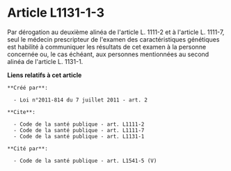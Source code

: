 # Article L1131-1-3

Par dérogation au deuxième alinéa de l'article L. 1111-2 et à l'article L. 1111-7, seul le médecin prescripteur de l'examen
des caractéristiques génétiques est habilité à communiquer les résultats de cet examen à la personne concernée ou, le cas
échéant, aux personnes mentionnées au second alinéa de l'article L. 1131-1.

**Liens relatifs à cet article**

	**Créé par**:

	  - Loi n°2011-814 du 7 juillet 2011 - art. 2

	**Cite**:

	  - Code de la santé publique - art. L1111-2
	  - Code de la santé publique - art. L1111-7
	  - Code de la santé publique - art. L1131-1

	**Cité par**:

	  - Code de la santé publique - art. L1541-5 (V)
